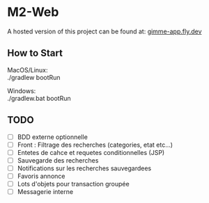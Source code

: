 # M2-Web

A hosted version of this project can be found at: [gimme-app.fly.dev](https://gimme-app.fly.dev/)

## How to Start

MacOS/Linux: \
./gradlew bootRun

Windows: \
./gradlew.bat bootRun

## TODO

- [ ] BDD externe optionnelle
- [ ] Front : Filtrage des recherches (categories, etat etc...)
- [ ] Entetes de cahce et requetes conditionnelles (JSP)
- [ ] Sauvegarde des recherches
- [ ] Notifications sur les recherches sauvegardees
- [ ] Favoris annonce 
- [ ] Lots d'objets pour transaction groupée
- [ ] Messagerie interne